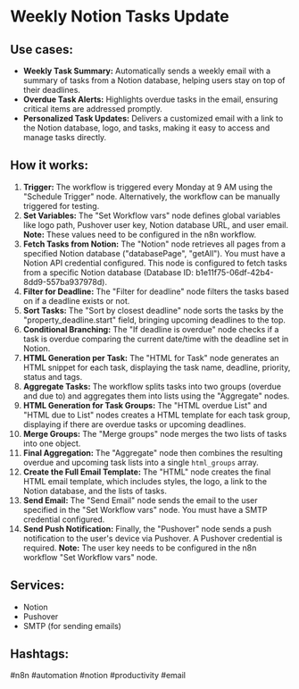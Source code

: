 # Weekly Notion Tasks Update

## Use cases:

- **Weekly Task Summary:** Automatically sends a weekly email with a summary of tasks from a Notion database, helping users stay on top of their deadlines.
- **Overdue Task Alerts:** Highlights overdue tasks in the email, ensuring critical items are addressed promptly.
- **Personalized Task Updates:** Delivers a customized email with a link to the Notion database, logo, and tasks, making it easy to access and manage tasks directly.

## How it works:

1.  **Trigger:** The workflow is triggered every Monday at 9 AM using the "Schedule Trigger" node.  Alternatively, the workflow can be manually triggered for testing.
2.  **Set Variables:** The "Set Workflow vars" node defines global variables like logo path, Pushover user key, Notion database URL, and user email.  **Note:** These values need to be configured in the n8n workflow.
3.  **Fetch Tasks from Notion:** The "Notion" node retrieves all pages from a specified Notion database ("databasePage", "getAll"). You must have a Notion API credential configured. This node is configured to fetch tasks from a specific Notion database (Database ID: b1e11f75-06df-42b4-8dd9-557ba937978d).
4.  **Filter for Deadline:** The "Filter for deadline" node filters the tasks based on if a deadline exists or not.
5.  **Sort Tasks:** The "Sort by closest deadline" node sorts the tasks by the "property_deadline.start" field, bringing upcoming deadlines to the top.
6.  **Conditional Branching:** The "If deadline is overdue" node checks if a task is overdue comparing the current date/time with the deadline set in Notion.
7.  **HTML Generation per Task:** The "HTML for Task" node generates an HTML snippet for each task, displaying the task name, deadline, priority, status and tags.
8.  **Aggregate Tasks:**  The workflow splits tasks into two groups (overdue and due to) and aggregates them into lists using the "Aggregate" nodes.
9.  **HTML Generation for Task Groups:** The "HTML overdue List" and "HTML due to List" nodes creates a HTML template for each task group, displaying if there are overdue tasks or upcoming deadlines.
10. **Merge Groups:** The "Merge groups" node merges the two lists of tasks into one object.
11. **Final Aggregation:** The "Aggregate" node then combines the resulting overdue and upcoming task lists into a single `html_groups` array.
12. **Create the Full Email Template:** The "HTML" node creates the final HTML email template, which includes styles, the logo, a link to the Notion database, and the lists of tasks.
13. **Send Email:** The "Send Email" node sends the email to the user specified in the "Set Workflow vars" node. You must have a SMTP credential configured.
14. **Send Push Notification:** Finally, the "Pushover" node sends a push notification to the user's device via Pushover. A Pushover credential is required.  **Note:** The user key needs to be configured in the n8n workflow "Set Workflow vars" node.

## Services:

-   Notion
-   Pushover
-   SMTP (for sending emails)

## Hashtags:

#n8n #automation #notion #productivity #email
